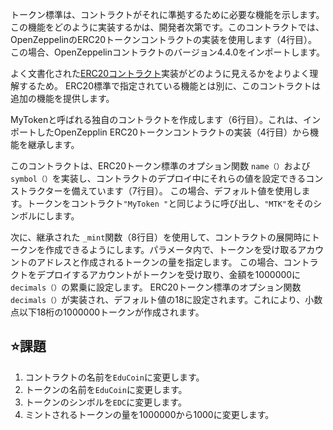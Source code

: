 トークン標準は、コントラクトがそれに準拠するために必要な機能を示します。この機能をどのように実装するかは、開発者次第です。このコントラクトでは、OpenZeppelinのERC20トークンコントラクトの実装を使用します（4行目）。この場合、OpenZeppelinコントラクトのバージョン4.4.0をインポートします。

よく文書化された<a href="https://github.com/OpenZeppelin/openzeppelin-contracts/blob/master/contracts/token/ERC20/ERC20.sol" target = "_blank">ERC20コントラクト</a>実装がどのように見えるかをよりよく理解するため。 ERC20標準で指定されている機能とは別に、このコントラクトは追加の機能を提供します。

MyTokenと呼ばれる独自のコントラクトを作成します（6行目）。これは、インポートしたOpenZepplin ERC20トークンコントラクトの実装（4行目）から機能を継承します。

このコントラクトは、ERC20トークン標準のオプション関数 `name（）`および `symbol（）`を実装し、コントラクトのデプロイ中にそれらの値を設定できるコンストラクターを備えています（7行目）。
この場合、デフォルト値を使用します。トークンをコントラクト`"MyToken "`と同じように呼び出し、`"MTK"`をそのシンボルにします。

次に、継承された `_mint`関数（8行目）を使用して、コントラクトの展開時にトークンを作成できるようにします。パラメータ内で、トークンを受け取るアカウントのアドレスと作成されるトークンの量を指定します。
この場合、コントラクトをデプロイするアカウントがトークンを受け取り、金額を1000000に`decimals（）`の累乗に設定します。 ERC20トークン標準のオプション関数`decimals（）`が実装され、デフォルト値の18に設定されます。これにより、小数点以下18桁の1000000トークンが作成されます。

## ⭐️課題
1. コントラクトの名前を`EduCoin`に変更します。
2. トークンの名前を`EduCoin`に変更します。
3. トークンのシンボルを`EDC`に変更します。
4. ミントされるトークンの量を1000000から1000に変更します。